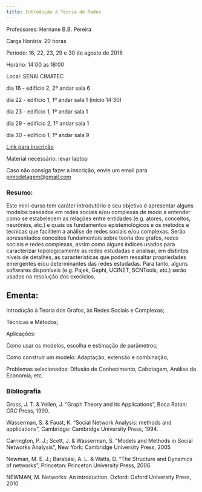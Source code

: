 ```yaml
---
title: Introdução à Teoria de Redes
---
```


Professores: Hernane B.B. Pereira  

Carga Horária: 20 horas

Período: 16, 22, 23, 29 e 30 de agosto de 2018

Horário: 14:00 as 18:00

Local: SENAI CIMATEC  

dia 16 - edifício 2, 2º andar sala 6  

dia 22 - edifício 1, 1º andar sala 1 (início 14:30)

dia 23 - edifício 1, 1º andar sala 1  

dia 29 - edifício 2, 1º andar sala 1  

dia 30 - edifício 1, 1º andar sala 9


[Link para inscrição](http://www.inct-intree-modelagem.ufba.br/) 

Material necessário: levar laptop

Caso não consiga fazer a inscrição, envie um email para pimodelagem@gmail.com

### Resumo:
Este mini-curso tem caráter introdutório e seu objetivo é apresentar alguns modelos baseados em redes sociais e/ou complexas de modo a entender como se estabelecem as relações entre entidades (e.g. atores, conceitos, neurônios, etc.) e quais os fundamentos epistemológicos e os métodos e técnicas que facilitem a análise de redes sociais e/ou complexas. Serão apresentados conceitos fundamentais sobre teoria dos grafos, redes sociais e redes complexas, assim como alguns índices usados para caracterizar topologicamente as redes estudadas e analisar, em distintos níveis de detalhes, as características que podem ressaltar propriedades emergentes e/ou determinantes das redes estudadas. Para tanto, alguns softwares disponíveis (e.g. Pajek, Gephi, UCINET, SCNTools, etc.) serão usados na resolução dos execícios.

## Ementa:

Introdução à Teoria dos Grafos, às Redes Sociais e Complexas;

Técnicas e Métodos;

Aplicações:

Como usar os modelos, escolha e estimação de parâmetros;

Como construir um modelo: Adaptação, extensão e combinação;

Problemas selecionados: Difusão de Conhecimento, Cabotagem, Análise da Economia, etc.

### Bibliografia

Gross, J. T. & Yellen, J. “Graph Theory and its Applications”, Boca Raton: CRC Press, 1990.

Wasserman, S. & Faust, K. “Social Network Analysis: methods and applications”, Cambridge: Cambridge University Press, 1994.

Carrington, P. J.; Scott, J. & Wasserman, S. “Models and Methods in Social Networks Analysis”, New York: Cambridge University Press, 2005

Newman, M. E. J.; Barabási, A. L. & Watts, D. “The Structure and Dynamics of networks”, Princeton: Princeton University Press, 2006.

NEWMAN, M. Networks: An introduction. Oxford: Oxford University Press, 2010
